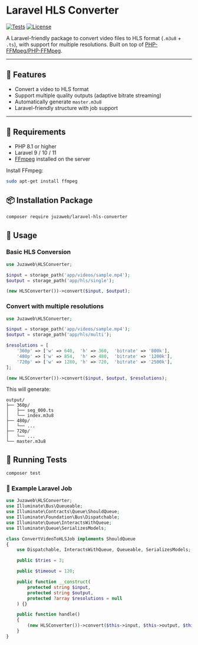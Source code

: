 # Laravel HLS Converter

[![Tests](https://github.com/your-username/hls-converter/actions/workflows/run-tests.yml/badge.svg)](https://github.com/your-username/hls-converter/actions)
[![License](https://img.shields.io/github/license/your-username/hls-converter.svg)](LICENSE)

A Laravel-friendly package to convert video files to HLS format (`.m3u8` + `.ts`), with support for multiple resolutions. Built on top of [PHP-FFMpeg/PHP-FFMpeg](https://github.com/PHP-FFMpeg/PHP-FFMpeg).

---

## 🚀 Features

- Convert a video to HLS format
- Support multiple quality outputs (adaptive bitrate streaming)
- Automatically generate `master.m3u8`
- Laravel-friendly structure with job support

---

## 🧰 Requirements

- PHP 8.1 or higher
- Laravel 9 / 10 / 11
- [FFmpeg](https://ffmpeg.org/) installed on the server

Install FFmpeg:

```bash
sudo apt-get install ffmpeg
```

## 📦 Installation Package

```bash
composer require juzaweb/laravel-hls-converter
```

## 📝 Usage

### Basic HLS Conversion

```php
use Juzaweb\HLSConverter;

$input = storage_path('app/videos/sample.mp4');
$output = storage_path('app/hls/single');

(new HLSConverter())->convert($input, $output);
```

### Convert with multiple resolutions

```php
use Juzaweb\HLSConverter;

$input = storage_path('app/videos/sample.mp4');
$output = storage_path('app/hls/multi');

$resolutions = [
    '360p' => ['w' => 640,  'h' => 360,  'bitrate' => '800k'],
    '480p' => ['w' => 854,  'h' => 480,  'bitrate' => '1200k'],
    '720p' => ['w' => 1280, 'h' => 720,  'bitrate' => '2500k'],
];

(new HLSConverter())->convert($input, $output, $resolutions);
```

This will generate:
```
output/
├── 360p/
│   ├── seg_000.ts
│   └── index.m3u8
├── 480p/
│   └── ...
├── 720p/
│   └── ...
└── master.m3u8
```

## 🧪 Running Tests

```bash
composer test
```

### 📁 Example Laravel Job

```php
use Juzaweb\HLSConverter;
use Illuminate\Bus\Queueable;
use Illuminate\Contracts\Queue\ShouldQueue;
use Illuminate\Foundation\Bus\Dispatchable;
use Illuminate\Queue\InteractsWithQueue;
use Illuminate\Queue\SerializesModels;

class ConvertVideoToHLSJob implements ShouldQueue
{
    use Dispatchable, InteractsWithQueue, Queueable, SerializesModels;

    public $tries = 3;

    public $timeout = 120;

    public function __construct(
        protected string $input,
        protected string $output,
        protected ?array $resolutions = null
    ) {}

    public function handle()
    {
        (new HLSConverter())->convert($this->input, $this->output, $this->resolutions);
    }
}
```

